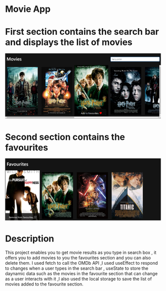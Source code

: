 # Movie App
# First section contains the search bar and displays the list of movies
 <img src="./images/1.png"/>
 
 # Second section contains the favourites 
 <img src="./images/2.png"/>

# Description
This project enables you to get movie results as you type in search box , it offers you to add movies to you the favourites section and you can also delete them.
I used fetch to call the OMDb API ,I used useEffect to respond to changes when a user types in the search bar , useState to store the daynamic data such as the movies in the favourite section that can change as a user interacts with it  ,I also used the local storage to save the list of movies added to the favourite section. 
 